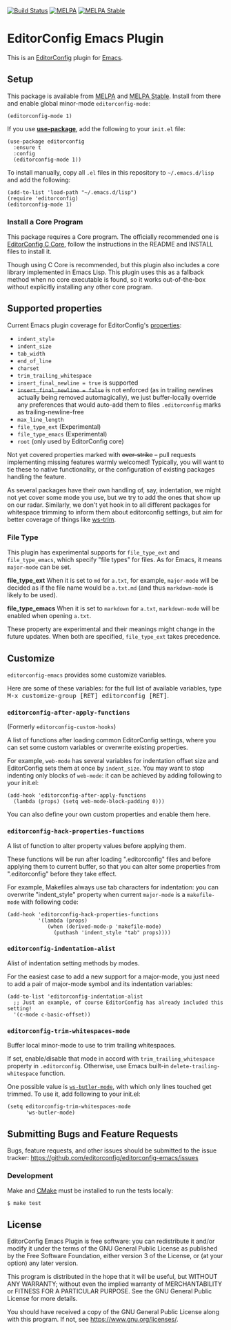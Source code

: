 [![Build Status](https://travis-ci.org/editorconfig/editorconfig-emacs.svg?branch=master)](https://travis-ci.org/editorconfig/editorconfig-emacs)
[![MELPA](https://melpa.org/packages/editorconfig-badge.svg)](http://melpa.org/#/editorconfig)
[![MELPA Stable](https://stable.melpa.org/packages/editorconfig-badge.svg)](https://stable.melpa.org/#/editorconfig)


# EditorConfig Emacs Plugin

This is an [EditorConfig][] plugin for [Emacs][].


## Setup

This package is available from [MELPA][] and [MELPA Stable][].
Install from there and enable global minor-mode `editorconfig-mode`:

```emacs-lisp
(editorconfig-mode 1)
```

If you use [**use-package**][use-package], add the following to your
`init.el` file:

```emacs-lisp
(use-package editorconfig
  :ensure t
  :config
  (editorconfig-mode 1))
```


To install manually, copy all `.el` files in this repository to
`~/.emacs.d/lisp` and add the following:

```emacs-lisp
(add-to-list 'load-path "~/.emacs.d/lisp")
(require 'editorconfig)
(editorconfig-mode 1)
```

### Install a Core Program

This package requires a Core program.
The officially recommended one is [EditorConfig C Core][],
follow the instructions in the README and INSTALL files to install it.

Though using C Core is recommended, but this plugin also
includes a core library implemented in Emacs Lisp.
This plugin uses this as a fallback method when no core executable
is found, so it works out-of-the-box without explicitly installing
any other core program.



## Supported properties

Current Emacs plugin coverage for EditorConfig's [properties][]:

* `indent_style`
* `indent_size`
* `tab_width`
* `end_of_line`
* `charset`
* `trim_trailing_whitespace`
* `insert_final_newline = true` is supported
* <del>`insert_final_newline = false`</del> is not enforced
  (as in trailing newlines actually being removed automagically),
  we just buffer-locally override any preferences that would auto-add them
  to files `.editorconfig` marks as trailing-newline-free
* `max_line_length`
* `file_type_ext` (Experimental)
* `file_type_emacs` (Experimental)
* `root` (only used by EditorConfig core)

Not yet covered properties marked with <del>over-strike</del>
– pull requests implementing missing features warmly welcomed!
Typically, you will want to tie these to native functionality,
or the configuration of existing packages handling the feature.

As several packages have their own handling of, say, indentation,
we might not yet cover some mode you use, but we try to add the
ones that show up on our radar. Similarly, we don't yet hook
in to all different packages for whitespace trimming to inform
them about editorconfig settings, but aim for better coverage
of things like
[ws-trim](ftp://ftp.lysator.liu.se/pub/emacs/ws-trim.el).


### File Type

This plugin has experimental supports for `file_type_ext` and
`file_type_emacs`, which specify "file types" for files.
As for Emacs, it means `major-mode` can be set.

**file_type_ext** When it is set to `md` for `a.txt`, for example,
`major-mode` will be decided as if the file name would be `a.txt.md`
(and thus `markdown-mode` is likely to be used).

**file_type_emacs** When it is set to `markdown` for `a.txt`,
`markdown-mode`  will be enabled when opening `a.txt`.

These property are experimental and their meanings might change in the
future updates. When both are specified, `file_type_ext` takes precedence.


## Customize

`editorconfig-emacs` provides some customize variables.

Here are some of these variables: for the full list of available variables, 
type <kbd>M-x customize-group [RET] editorconfig [RET]</kbd>.


### `editorconfig-after-apply-functions`

(Formerly `editorconfig-custom-hooks`)

A list of functions after loading common EditorConfig settings, where you can
set some custom variables or overwrite existing properties.

For example, `web-mode` has several variables for indentation offset size and
EditorConfig sets them at once by `indent_size`. You may want to stop indenting
only blocks of `web-mode`: it can be achieved by adding following to your init.el:

```emacs-lisp
(add-hook 'editorconfig-after-apply-functions
  (lambda (props) (setq web-mode-block-padding 0)))
```

You can also define your own custom properties and enable them here.


### `editorconfig-hack-properties-functions`

A list of function to alter property values before applying them.

These functions will be run after loading \".editorconfig\" files and before
applying them to current buffer, so that you can alter some properties from
\".editorconfig\" before they take effect.

For example, Makefiles always use tab characters for indentation: you can
overwrite \"indent_style\" property when current `major-mode` is a
`makefile-mode` with following code:

``` emacs-lisp
(add-hook 'editorconfig-hack-properties-functions
          '(lambda (props)
             (when (derived-mode-p 'makefile-mode)
               (puthash 'indent_style "tab" props))))

```


### `editorconfig-indentation-alist`

Alist of indentation setting methods by modes.

For the easiest case to add a new support for a major-mode, you just need to
add a pair of major-mode symbol and its indentation variables:

```emacs-lisp
(add-to-list 'editorconfig-indentation-alist
  ;; Just an example, of course EditorConfig has already included this setting!
  '(c-mode c-basic-offset))
```


### `editorconfig-trim-whitespaces-mode`

Buffer local minor-mode to use to trim trailing whitespaces.

If set, enable/disable that mode in accord with `trim_trailing_whitespace`
property in `.editorconfig`.
Otherwise, use Emacs built-in `delete-trailing-whitespace` function.

One possible value is
[`ws-butler-mode`](https://github.com/lewang/ws-butler), with which
only lines touched get trimmed. To use it, add following to your
init.el:

``` emacs-lisp
(setq editorconfig-trim-whitespaces-mode
      'ws-butler-mode)
```


## Submitting Bugs and Feature Requests

Bugs, feature requests, and other issues should be submitted to the issue
tracker: https://github.com/editorconfig/editorconfig-emacs/issues


### Development

Make and [CMake][] must be installed to run the tests
locally:

    $ make test



## License

EditorConfig Emacs Plugin is free software: you can redistribute it
and/or modify it under the terms of the GNU General Public License as
published by the Free Software Foundation, either version 3 of the
License, or (at your option) any later version.

This program is distributed in the hope that it will be useful, but
WITHOUT ANY WARRANTY; without even the implied warranty of
MERCHANTABILITY or FITNESS FOR A PARTICULAR PURPOSE.  See the GNU
General Public License for more details.

You should have received a copy of the GNU General Public License along
with this program.  If not, see <https://www.gnu.org/licenses/>.



[Emacs]: https://www.gnu.org/software/emacs/
[MELPA]: https://melpa.org/#/editorconfig
[MELPA Stable]: https://stable.melpa.org/#/editorconfig
[use-package]: https://www.emacswiki.org/emacs/UsePackage
[EditorConfig]: https://editorconfig.org
[EditorConfig C Core]: https://github.com/editorconfig/editorconfig-core-c
[properties]: https://editorconfig.org/#supported-properties
[CMake]: https://cmake.org
